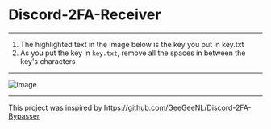 # Discord-2FA-Receiver

---

1. The highlighted text in the image below is the key you put in key.txt
2. As you put the key in `key.txt`, remove all the spaces in between the key's characters

---

![image](https://github.com/severityc/Discord-2FA-Receiver/assets/158026132/17722808-ecab-4e56-b939-35b05b7f395c)

---

This project was inspired by https://github.com/GeeGeeNL/Discord-2FA-Bypasser
